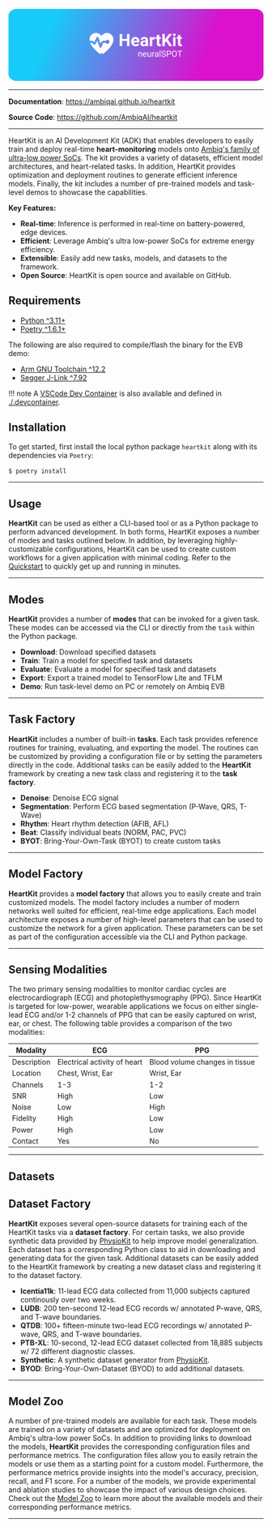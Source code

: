 
<p align="center">
  <a href="https://github.com/AmbiqAI/heartkit"><img src="./docs/assets/heartkit-banner.png" alt="HeartKit"></a>
</p>

---

**Documentation**: <a href="https://ambiqai.github.io/heartkit" target="_blank">https://ambiqai.github.io/heartkit</a>

**Source Code**: <a href="https://github.com/AmbiqAI/heartkit" target="_blank">https://github.com/AmbiqAI/heartkit</a>

---

HeartKit is an AI Development Kit (ADK) that enables developers to easily train and deploy real-time __heart-monitoring__ models onto [Ambiq's family of ultra-low power SoCs](https://ambiq.com/soc/). The kit provides a variety of datasets, efficient model architectures, and heart-related tasks. In addition, HeartKit provides optimization and deployment routines to generate efficient inference models. Finally, the kit includes a number of pre-trained models and task-level demos to showcase the capabilities.

**Key Features:**

* **Real-time**: Inference is performed in real-time on battery-powered, edge devices.
* **Efficient**: Leverage Ambiq's ultra low-power SoCs for extreme energy efficiency.
* **Extensible**: Easily add new tasks, models, and datasets to the framework.
* **Open Source**: HeartKit is open source and available on GitHub.


## <span class="sk-h2-span">Requirements

* [Python ^3.11+](https://www.python.org)
* [Poetry ^1.6.1+](https://python-poetry.org/docs/#installation)

The following are also required to compile/flash the binary for the EVB demo:

* [Arm GNU Toolchain ^12.2](https://developer.arm.com/downloads/-/arm-gnu-toolchain-downloads)
* [Segger J-Link ^7.92](https://www.segger.com/downloads/jlink/)

!!! note
    A [VSCode Dev Container](https://code.visualstudio.com/docs/devcontainers/containers) is also available and defined in [./.devcontainer](https://github.com/AmbiqAI/heartkit/tree/main/.devcontainer).

## <span class="sk-h2-span">Installation</span>

To get started, first install the local python package `heartkit` along with its dependencies via `Poetry`:


```console
$ poetry install
```

---

## <span class="sk-h2-span">Usage</span>

__HeartKit__ can be used as either a CLI-based tool or as a Python package to perform advanced development. In both forms, HeartKit exposes a number of modes and tasks outlined below. In addition, by leveraging highly-customizable configurations, HeartKit can be used to create custom workflows for a given application with minimal coding. Refer to the [Quickstart](https://ambiqai.github.io/heartkit/quickstart/) to quickly get up and running in minutes.

---

## <span class="sk-h2-span">Modes</span>

__HeartKit__ provides a number of **modes** that can be invoked for a given task. These modes can be accessed via the CLI or directly from the `task` within the Python package.

- **Download**: Download specified datasets
- **Train**: Train a model for specified task and datasets
- **Evaluate**: Evaluate a model for specified task and datasets
- **Export**: Export a trained model to TensorFlow Lite and TFLM
- **Demo**: Run task-level demo on PC or remotely on Ambiq EVB

---

## <span class="sk-h2-span">Task Factory</span>

__HeartKit__ includes a number of built-in **tasks**. Each task provides reference routines for training, evaluating, and exporting the model. The routines can be customized by providing a configuration file or by setting the parameters directly in the code. Additional tasks can be easily added to the __HeartKit__ framework by creating a new task class and registering it to the __task factory__.

- **Denoise**: Denoise ECG signal
- **Segmentation**: Perform ECG based segmentation (P-Wave, QRS, T-Wave)
- **Rhythm**: Heart rhythm detection (AFIB, AFL)
- **Beat**: Classify individual beats (NORM, PAC, PVC)
- **BYOT**: Bring-Your-Own-Task (BYOT) to create custom tasks

---

## <span class="sk-h2-span">Model Factory</span>

__HeartKit__ provides a __model factory__ that allows you to easily create and train customized models. The model factory includes a number of modern networks well suited for efficient, real-time edge applications. Each model architecture exposes a number of high-level parameters that can be used to customize the network for a given application. These parameters can be set as part of the configuration accessible via the CLI and Python package.

---

## <span class="sk-h2-span">Sensing Modalities</span>

The two primary sensing modalities to monitor cardiac cycles are electrocardiograph (ECG) and photoplethysmography (PPG). Since HeartKit is targeted for low-power, wearable applications we focus on either single-lead ECG and/or 1-2 channels of PPG that can be easily captured on wrist, ear, or chest. The following table provides a comparison of the two modalities:

| Modality | ECG | PPG |
| -------- | --- | --- |
| Description | Electrical activity of heart | Blood volume changes in tissue |
| Location | Chest, Wrist, Ear | Wrist, Ear |
| Channels | 1-3 | 1-2 |
| SNR | High | Low |
| Noise | Low | High |
| Fidelity | High | Low |
| Power | High | Low |
| Contact | Yes | No |

---

## <span class="sk-h2-span">Datasets</span>

## <span class="sk-h2-span">Dataset Factory</span>

__HeartKit__ exposes several open-source datasets for training each of the HeartKit tasks via a __dataset factory__. For certain tasks, we also provide synthetic data provided by [PhysioKit](https://ambiqai.github.io/physiokit) to help improve model generalization. Each dataset has a corresponding Python class to aid in downloading and generating data for the given task. Additional datasets can be easily added to the HeartKit framework by creating a new dataset class and registering it to the dataset factory.

* **Icentia11k**: 11-lead ECG data collected from 11,000 subjects captured continously over two weeks.
* **LUDB**: 200 ten-second 12-lead ECG records w/ annotated P-wave, QRS, and T-wave boundaries.
* **QTDB**: 100+ fifteen-minute two-lead ECG recordings w/ annotated P-wave, QRS, and T-wave boundaries.
* **PTB-XL**: 10-second, 12-lead ECG dataset collected from 18,885 subjects w/ 72 different diagnostic classes.
* **Synthetic**: A synthetic dataset generator from [PhysioKit](https://ambiqai.github.io/physiokit).
* **BYOD**: Bring-Your-Own-Dataset (BYOD) to add additional datasets.

---

## <span class="sk-h2-span">Model Zoo</span>

A number of pre-trained models are available for each task. These models are trained on a variety of datasets and are optimized for deployment on Ambiq's ultra-low power SoCs. In addition to providing links to download the models, __HeartKit__ provides the corresponding configuration files and performance metrics. The configuration files allow you to easily retrain the models or use them as a starting point for a custom model. Furthermore, the performance metrics provide insights into the model's accuracy, precision, recall, and F1 score. For a number of the models, we provide experimental and ablation studies to showcase the impact of various design choices. Check out the [Model Zoo](https://ambiqai.github.io/heartkit/zoo) to learn more about the available models and their corresponding performance metrics.

---
